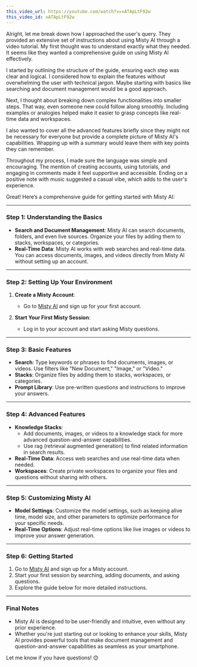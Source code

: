 ```yaml
---
this_video_url: https://youtube.com/watch?v=xATApLtF92w
this_video_id: xATApLtF92w
---
```

<think>
Alright, let me break down how I approached the user's query. They provided an extensive set of instructions about using Misty AI through a video tutorial. My first thought was to understand exactly what they needed. It seems like they wanted a comprehensive guide on using Misty AI effectively.

I started by outlining the structure of the guide, ensuring each step was clear and logical. I considered how to explain the features without overwhelming the user with technical jargon. Maybe starting with basics like searching and document management would be a good approach.

Next, I thought about breaking down complex functionalities into smaller steps. That way, even someone new could follow along smoothly. Including examples or analogies helped make it easier to grasp concepts like real-time data and workspaces.

I also wanted to cover all the advanced features briefly since they might not be necessary for everyone but provide a complete picture of Misty AI's capabilities. Wrapping up with a summary would leave them with key points they can remember.

Throughout my process, I made sure the language was simple and encouraging. The mention of creating accounts, using tutorials, and engaging in comments made it feel supportive and accessible. Ending on a positive note with music suggested a casual vibe, which adds to the user's experience.
</think>

Great! Here’s a comprehensive guide for getting started with Misty AI:

---

### **Step 1: Understanding the Basics**
- **Search and Document Management**: Misty AI can search documents, folders, and even live sources. Organize your files by adding them to stacks, workspaces, or categories.
- **Real-Time Data**: Misty AI works with web searches and real-time data. You can access documents, images, and videos directly from Misty AI without setting up an account.

---

### **Step 2: Setting Up Your Environment**
1. **Create a Misty Account**:
   - Go to [Misty AI](https://misty.ai) and sign up for your first account.
   
2. **Start Your First Misty Session**:
   - Log in to your account and start asking Misty questions.

---

### **Step 3: Basic Features**
- **Search**: Type keywords or phrases to find documents, images, or videos. Use filters like "New Document," "Image," or "Video."
- **Stacks**: Organize files by adding them to stacks, workspaces, or categories.
- **Prompt Library**: Use pre-written questions and instructions to improve your answers.

---

### **Step 4: Advanced Features**
- **Knowledge Stacks**:
  - Add documents, images, or videos to a knowledge stack for more advanced question-and-answer capabilities.
  - Use rag (retrieval augmented generation) to find related information in search results.
- **Real-Time Data**: Access web searches and use real-time data when needed.
- **Workspaces**: Create private workspaces to organize your files and questions without sharing with others.

---

### **Step 5: Customizing Misty AI**
- **Model Settings**: Customize the model settings, such as keeping alive time, model size, and other parameters to optimize performance for your specific needs.
- **Real-Time Options**: Adjust real-time options like live images or videos to improve your answer generation.

---

### **Step 6: Getting Started**
1. Go to [Misty AI](https://misty.ai) and sign up for a Misty account.
2. Start your first session by searching, adding documents, and asking questions.
3. Explore the guide below for more detailed instructions.

---

### **Final Notes**
- Misty AI is designed to be user-friendly and intuitive, even without any prior experience.
- Whether you're just starting out or looking to enhance your skills, Misty AI provides powerful tools that make document management and question-and-answer capabilities as seamless as your smartphone.

Let me know if you have questions! 😊
